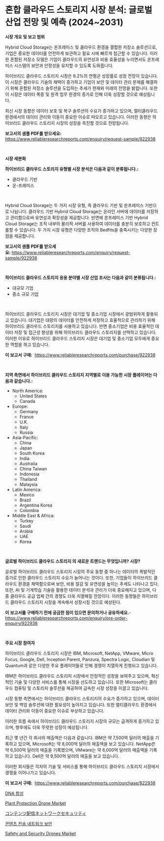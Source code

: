 <p><h1>혼합 클라우드 스토리지 시장 분석: 글로벌 산업 전망 및 예측 (2024~2031)</h1></p><p><strong>시장 개요 및 보고 범위</strong></p>
<p><p>Hybrid Cloud Storage는 온프레미스 및 클라우드 환경을 결합한 저장소 솔루션으로, 기업은 중요한 데이터를 안전하게 보관하고 필요 시에 빠르게 접근할 수 있습니다. 이러한 혼합된 저장소 모델은 기업이 클라우드의 유연성과 비용 효율성을 누리면서도 온프레미스 시스템의 보안과 안정성을 유지할 수 있도록 도와줍니다.</p><p>하이브리드 클라우드 스토리지 시장은 9.2%의 연평균 성장률로 성장 전망이 있습니다. 이 시장은 클라우드 기술의 채택이 증가하고 기업이 보안 및 데이터 관리 문제를 해결하기 위해 혼합된 저장소 솔루션을 도입하는 추세가 현재와 미래의 전망을 밝힙니다. 또한 이 시장은 데이터 폭증 및 원격 업무 환경의 증가로 인해 더욱 성장할 것으로 예상됩니다.</p><p>최신 시장 동향은 데이터 보호 및 복구 솔루션의 수요가 증가하고 있으며, 멀티클라우드 환경에서의 데이터 관리와 이동이 중요한 이슈로 떠오르고 있습니다. 이러한 동향은 하이브리드 클라우드 스토리지 시장의 성장을 촉진할 것으로 전망됩니다.</p></p>
<p><strong>보고서의 샘플 PDF를 받으세요:</strong> <a href="https://www.reliableresearchreports.com/enquiry/request-sample/922938">https://www.reliableresearchreports.com/enquiry/request-sample/922938</a></p>
<p>&nbsp;</p>
<p><strong>시장 세분화</strong></p>
<p><strong>하이브리드 클라우드 스토리지 유형별 시장 분석은 다음과 같이 분류됩니다.:</strong></p>
<p><ul><li>클라우드 기반</li><li>온-프레미스</li></ul></p>
<p>&nbsp;</p>
<p><p>Hybrid Cloud Storage는 두 가지 시장 유형, 즉 클라우드 기반 및 온프레미스 기반으로 나뉩니다. 클라우드 기반 Hybrid Cloud Storage는 온라인 서버에 데이터를 저장하고 관리함으로써 유연성과 확장성을 제공합니다. 반면에 온프레미스 기반 Hybrid Cloud Storage는 조직 내부의 물리적 서버를 사용하여 데이터를 충분히 보호하고 컨트롤할 수 있습니다. 두 가지 시장 유형은 다양한 조직의 Bedfits을 충족시키는 다양한 장점을 제공합니다.</p></p>
<p><strong>보고서의 샘플 PDF를 받으세요:</strong>&nbsp;<a href="https://www.reliableresearchreports.com/enquiry/request-sample/922938">https://www.reliableresearchreports.com/enquiry/request-sample/922938</a></p>
<p>&nbsp;</p>
<p><strong> 하이브리드 클라우드 스토리지 응용 분야별 시장 산업 조사는 다음과 같이 분류됩니다.:</strong></p>
<p><ul><li>대규모 기업</li><li>중소 규모 기업</li></ul></p>
<p>&nbsp;</p>
<p><p>하이브리드 클라우드 스토리지 시장은 대기업 및 중소기업 시장에서 광범위하게 활용되고 있습니다. 대기업은 대량의 데이터를 안전하게 저장하고 효율적으로 관리하기 위해 하이브리드 클라우드 스토리지를 사용하고 있습니다. 반면 중소기업은 비용 효율적인 데이터 저장 및 접근성 향상을 위해 하이브리드 클라우드 스토리지를 선택하고 있습니다. 이러한 이유로 하이브리드 클라우드 스토리지 시장은 대기업 및 중소기업 모두에게 중요한 역할을 하고 있습니다.</p></p>
<p><strong>이 보고서 구매:</strong>&nbsp; <a href="https://www.reliableresearchreports.com/purchase/922938">https://www.reliableresearchreports.com/purchase/922938</a></p>
<p>&nbsp;</p>
<p><strong>지역 측면에서 하이브리드 클라우드 스토리지 지역별로 이용 가능한 시장 플레이어는 다음과 같습니다.:</strong></p>
<p><ul>
    <li>
        North America:
        <ul>
            <li>United States</li>
            <li>Canada</li>
        </ul>
    </li>
    <li>
        Europe:
        <ul>
            <li>Germany</li>
            <li>France</li>
            <li>U.K.</li>
            <li>Italy</li>
            <li>Russia</li>
        </ul>
    </li>
    <li>
        Asia-Pacific:
        <ul>
            <li>China</li>
            <li>Japan</li>
            <li>South Korea</li>
            <li>India</li>
            <li>Australia</li>
            <li>China Taiwan</li>
            <li>Indonesia</li>
            <li>Thailand</li>
            <li>Malaysia</li>
        </ul>
    </li>
    <li>
        Latin America:
        <ul>
            <li>Mexico</li>
            <li>Brazil</li>
            <li>Argentina Korea</li>
            <li>Colombia</li>
        </ul>
    </li>
    <li>
        Middle East & Africa:
        <ul>
            <li>Turkey</li>
            <li>Saudi</li>
            <li>Arabia</li>
            <li>UAE</li>
            <li>Korea</li>
        </ul>
    </li>
    </ul></p>
<p>&nbsp;</p>
<p><strong>글로벌 하이브리드 클라우드 스토리지 의 새로운 트렌드는 무엇입니까? 시장?</strong></p>
<p><p>글로벌 하이브리드 클라우드 스토리지 시장의 주요 동향 중 하나는 데이터의 폭발적인 증가로 인한 클라우드 스토리지 수요가 늘어나는 것이다. 또한, 기업들이 하이브리드 클라우드 환경을 채택함으로써 보안, 비용 절감 및 유연성을 높이는 추세도 나타나고 있다. 또한, AI 및 기계학습 기술을 활용한 데이터 분석과 관리가 더욱 중요해지고 있으며, 다중 클라우드 공급 업체 간의 경쟁도 더욱 치열해질 전망이다. 이러한 동향들은 하이브리드 클라우드 스토리지 시장을 계속해서 성장시킬 것으로 예상된다.</p></p>
<p><strong>이 보고서를 구매하기 전에 궁금한 점이 있으면 문의하거나 공유하세요.</strong>- <a href="https://www.reliableresearchreports.com/enquiry/pre-order-enquiry/922938">https://www.reliableresearchreports.com/enquiry/pre-order-enquiry/922938</a></p>
<p>&nbsp;</p>
<p><strong>주요 시장 참여자</strong></p>
<p><p>하이브리드 클라우드 스토리지 시장은 IBM, Microsoft, NetApp, VMware, Micro Focus, Google, Dell, Inception Parent, Panzura, Spectra Logic, Cloudian 및 Quantum과 같은 다양한 주요 플레이어들로 인해 경쟁이 치열하게 진행되고 있습니다. </p><p>IBM은 하이브리드 클라우드 스토리지 시장에서 안정적인 성장을 보여주고 있으며, 혁신적인 기술 및 다양한 서비스를 통해 시장을 선도하고 있습니다. 또한 Microsoft는 클라우드 컴퓨팅 및 스토리지 솔루션을 제공하여 급속한 시장 성장을 이끌고 있습니다. </p><p>시장 동향 측면에서는 하이브리드 클라우드 스토리지의 수요가 증가하고 있으며, 데이터 보안 및 백업 솔루션에 대한 필요성이 높아지고 있습니다. 또한 멀티클라우드 환경에서 데이터 관리와 이동이 중요한 이슈로 부상하고 있습니다. </p><p>이러한 흐름 속에서 하이브리드 클라우드 스토리지 시장의 규모는 급격하게 증가하고 있으며, 향후에도 더욱 뚜렷한 성장이 예상됩니다. </p><p>최근 몇 년간 각 회사의 매출액은 다음과 같습니다. IBM은 약 7,500억 달러의 매출을 기록하고 있으며, Microsoft는 약 8,000억 달러의 매출액을 보고 있습니다. NetApp은 약 6,500억 달러의 매출을 기록했으며, VMware는 약 6,000억 달러의 매출액을 기록하고 있습니다. Dell은 약 9,500억 달러의 매출을 보고 있습니다. </p><p>이러한 회사들은 각자의 기술 및 서비스를 통해 하이브리드 클라우드 스토리지 시장에서 경쟁을 이어나가고 있습니다.</p></p>
<p><strong>이 보고서 구매:</strong>&nbsp;&nbsp;<a href="https://www.reliableresearchreports.com/purchase/922938">https://www.reliableresearchreports.com/purchase/922938</a></p>
<p><p><a href="https://github.com/sougarounis/Market-Research-Report-List-2/blob/main/9927213182582.md">DNA 합성</a></p><p><a href="https://issuu.com/reportprime-2/docs/plant-protection-drone-market-size-2030.pptx">Plant Protection Drone Market</a></p><p><a href="https://github.com/lababdou/Market-Research-Report-List-2/blob/main/6439188182586.md">コンテンツ配信ネットワークセキュリティ</a></p><p><a href="https://github.com/laholand/Market-Research-Report-List-2/blob/main/9268656182581.md">콘텐츠 전송 네트워크 보안</a></p><p><a href="https://issuu.com/reportprime-2/docs/safety-and-security-drones-market-size-2030.pptx">Safety and Security Drones Market</a></p></p>
